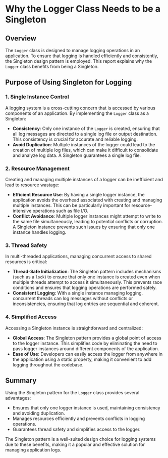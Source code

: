 # Why the Logger Class Needs to be a Singleton

## Overview

The `Logger` class is designed to manage logging operations in an application. To ensure that logging is handled efficiently and consistently, the Singleton design pattern is employed. This report explains why the `Logger` class benefits from being a Singleton.

## Purpose of Using Singleton for Logging

### 1. **Single Instance Control**

A logging system is a cross-cutting concern that is accessed by various components of an application. By implementing the `Logger` class as a Singleton:

- **Consistency**: Only one instance of the `Logger` is created, ensuring that all log messages are directed to a single log file or output destination. This consistency is crucial for accurate and reliable logging.
- **Avoid Duplication**: Multiple instances of the logger could lead to the creation of multiple log files, which can make it difficult to consolidate and analyze log data. A Singleton guarantees a single log file.

### 2. **Resource Management**

Creating and managing multiple instances of a logger can be inefficient and lead to resource wastage:

- **Efficient Resource Use**: By having a single logger instance, the application avoids the overhead associated with creating and managing multiple instances. This can be particularly important for resource-intensive operations such as file I/O.
- **Conflict Avoidance**: Multiple logger instances might attempt to write to the same file simultaneously, leading to potential conflicts or corruption. A Singleton instance prevents such issues by ensuring that only one instance handles logging.

### 3. **Thread Safety**

In multi-threaded applications, managing concurrent access to shared resources is critical:

- **Thread-Safe Initialization**: The Singleton pattern includes mechanisms (such as a `lock`) to ensure that only one instance is created even when multiple threads attempt to access it simultaneously. This prevents race conditions and ensures that logging operations are performed safely.
- **Consistent Logging**: With a single instance managing logging, concurrent threads can log messages without conflicts or inconsistencies, ensuring that log entries are sequential and coherent.

### 4. **Simplified Access**

Accessing a Singleton instance is straightforward and centralized:

- **Global Access**: The Singleton pattern provides a global point of access to the logger instance. This simplifies code by eliminating the need to pass logger instances around different components of the application.
- **Ease of Use**: Developers can easily access the logger from anywhere in the application using a static property, making it convenient to add logging throughout the codebase.

## Summary

Using the Singleton pattern for the `Logger` class provides several advantages:

- Ensures that only one logger instance is used, maintaining consistency and avoiding duplication.
- Manages resources efficiently and prevents conflicts in logging operations.
- Guarantees thread safety and simplifies access to the logger.

The Singleton pattern is a well-suited design choice for logging systems due to these benefits, making it a popular and effective solution for managing application logs.
